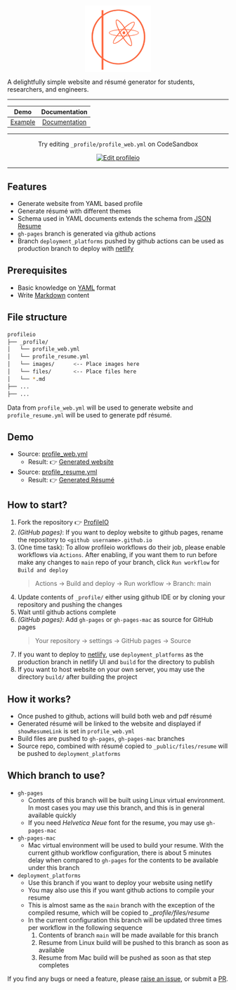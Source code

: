 <div align="center">
  <img align="center" width="150" src="./docs/static/img/logo512.png">
</div>

A delightfully simple website and r&eacute;sum&eacute; generator for students, researchers, and engineers.

---

<div align="center">

| **Demo**  | **Documentation** |
| :-------: |:-------------:|
| [Example](https://profileio.lakshmananumolu.com) | [Documentation] |

</div>

---

<div align="center">

Try editing `_profile/profile_web.yml` on CodeSandbox

</div>

<div align="center">

[![Edit profileio](https://codesandbox.io/static/img/play-codesandbox.svg)](https://codesandbox.io/s/profileio-0gqoo?fontsize=14&hidenavigation=1&theme=dark&file=/_profile/profile_web.yml)

</div>

---

## Features

* Generate website from YAML based profile
* Generate r&eacute;sum&eacute; with different themes
* Schema used in YAML documents extends the schema from [JSON Resume](https://jsonresume.org)
* `gh-pages` branch is generated via github actions
* Branch `deployment_platforms` pushed by github actions can be used as production branch to deploy with [netlify]

## Prerequisites

* Basic knowledge on [YAML] format
* Write [Markdown] content

## File structure

```sh
profileio
├── _profile/
│   └── profile_web.yml
│   └── profile_resume.yml
│   └── images/      <-- Place images here
│   └── files/       <-- Place files here
│   └── *.md
├── ...
├── ...
```

Data from `profile_web.yml` will be used to generate website and `profile_resume.yml` will be used to generate pdf r&eacute;sum&eacute;.

Demo
---

  * Source: [profile_web.yml](https://github.com/acrlakshman/profileio/blob/main/_profile/profile_web.yml)
    * Result: :point_right: [Generated website](https://profileio.lakshmananumolu.com)
  * Source: [profile_resume.yml](https://github.com/acrlakshman/profileio/blob/main/_profile/profile_resume.yml)
    * Result: :point_right: [Generated R&eacute;sum&eacute;](https://profileio.lakshmananumolu.com/files/resume/resume.pdf)

How to start?
---

1. Fork the repository :point_right: [ProfileIO]
2. _(GitHub pages)_: If you want to deploy website to github pages, rename the repository to `<github username>.github.io`
3. (One time task): To allow profileio workflows do their job, please enable workflows via `Actions`. After enabling, if you want them to run before make any changes to `main` repo of your branch, click `Run workflow` for `Build and deploy`
   > Actions -> Build and deploy -> Run workflow -> Branch: main
4. Update contents of `_profile/` either using github IDE or by cloning your repository and pushing the changes
5. Wait until github actions complete
6. _(GitHub pages)_: Add `gh-pages` or `gh-pages-mac` as source for GitHub pages
   > Your repository -> settings -> GitHub pages -> Source
7. If you want to deploy to [netlify], use `deployment_platforms` as the production branch in netlify UI and `build` for the directory to publish
8. If you want to host website on your own server, you may use the directory `build/` after building the project

How it works?
---

* Once pushed to github, actions will build both web and pdf r&eacute;sum&eacute;
* Generated r&eacute;sum&eacute; will be linked to the website and displayed if `showResumeLink` is set in `profile_web.yml`
* Build files are pushed to `gh-pages`, `gh-pages-mac` branches
* Source repo, combined with r&eacute;sum&eacute; copied to `_public/files/resume` will be pushed to `deployment_platforms`

Which branch to use?
---

  * `gh-pages`
    * Contents of this branch will be built using Linux virtual environment. In most cases you may use this branch, and this is in general available quickly
    * If you need _Helvetica Neue_ font for the resume, you may use `gh-pages-mac`
  * `gh-pages-mac`
    * Mac virtual environment will be used to build your resume. With the current github workflow configuration, there is about 5 minutes delay when compared to `gh-pages` for the contents to be available under this branch
  * `deployment_platforms`
    * Use this branch if you want to deploy your website using netlify
    * You may also use this if you want github actions to compile your resume
    * This is almost same as the `main` branch with the exception of the compiled resume, which will be copied to _\_profile/files/resume_
    * In the current configuration this branch will be updated three times per workflow in the following sequence
      1. Contents of branch `main` will be made available for this branch
      2. Resume from Linux build will be pushed to this branch as soon as available
      3. Resume from Mac build will be pushed as soon as that step completes

If you find any bugs or need a feature, please [raise an issue](https://github.com/acrlakshman/profileio/issues), or submit a [PR](https://github.com/acrlakshman/profileio/pulls).

[ProfileIO]: https://github.com/acrlakshman/profileio
[Documentation]: https://acrlakshman.github.io/profileio
[YAML]: https://yaml.org/
[Markdown]: https://en.wikipedia.org/wiki/Markdown
[netlify]: https://netlify.app